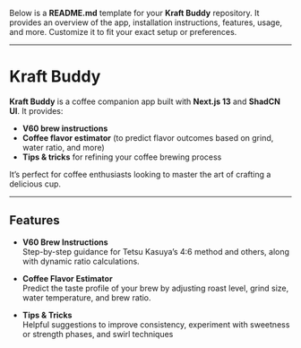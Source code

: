 Below is a **README.md** template for your **Kraft Buddy** repository. It provides an overview of the app, installation instructions, features, usage, and more. Customize it to fit your exact setup or preferences.

---

# Kraft Buddy

**Kraft Buddy** is a coffee companion app built with **Next.js 13** and **ShadCN UI**. It provides:

- **V60 brew instructions**
- **Coffee flavor estimator** (to predict flavor outcomes based on grind, water ratio, and more)
- **Tips & tricks** for refining your coffee brewing process

It’s perfect for coffee enthusiasts looking to master the art of crafting a delicious cup.

---

## Features

- **V60 Brew Instructions**  
  Step-by-step guidance for Tetsu Kasuya’s 4:6 method and others, along with dynamic ratio calculations.

- **Coffee Flavor Estimator**  
  Predict the taste profile of your brew by adjusting roast level, grind size, water temperature, and brew ratio.

- **Tips & Tricks**  
  Helpful suggestions to improve consistency, experiment with sweetness or strength phases, and swirl techniques

